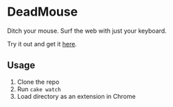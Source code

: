 # DeadMouse 

Ditch your mouse. Surf the web with just your keyboard.

Try it out and get it [here](http://chetan51.github.com/deadmouse/).

## Usage

1. Clone the repo
2. Run `cake watch`
3. Load directory as an extension in Chrome
